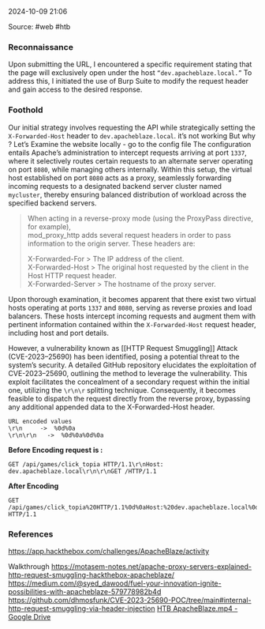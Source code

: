 
2024-10-09 21:06

Source: #web #htb 
### Reconnaissance

Upon submitting the URL, I encountered a specific requirement stating that the page will exclusively open under the host `“dev.apacheblaze.local.”`
To address this, I initiated the use of Burp Suite to modify the request header and gain access to the desired response.
### Foothold

Our initial strategy involves requesting the API while strategically setting the `X-Forwarded-Host` header to `dev.apacheblaze.local`. it’s not working But why ? Let’s Examine the website locally - go to the config file 
The configuration entails Apache’s administration to intercept requests arriving at port `1337`, where it selectively routes certain requests to an alternate server operating on port `8080`, while managing others internally. Within this setup, the virtual host established on port `8080` acts as a proxy, seamlessly forwarding incoming requests to a designated backend server cluster named `mycluster`, thereby ensuring balanced distribution of workload across the specified backend servers.

> When acting in a reverse-proxy mode (using the ProxyPass directive, for example),  
> mod_proxy_http adds several request headers in order to pass information to the origin server. These headers are:  
>   
> X-Forwarded-For      > The IP address of the client.  
> X-Forwarded-Host    > The original host requested by the client in the Host HTTP request header.  
> X-Forwarded-Server > The hostname of the proxy server.

Upon thorough examination, it becomes apparent that there exist two virtual hosts operating at ports `1337` and `8080`, serving as reverse proxies and load balancers. These hosts intercept incoming requests and augment them with pertinent information contained within the `X-Forwarded-Host` request header, including host and port details.

However, a vulnerability known as [[HTTP Request Smuggling]] Attack (CVE-2023–25690) has been identified, posing a potential threat to the system’s security. A detailed GitHub repository elucidates the exploitation of CVE-2023–25690, outlining the method to leverage the vulnerability. This exploit facilitates the concealment of a secondary request within the initial one, utilizing the `\r\n\r` splitting technique. Consequently, it becomes feasible to dispatch the request directly from the reverse proxy, bypassing any additional appended data to the X-Forwarded-Host header.

```
URL encoded values  
\r\n     ->  %0d%0a  
\r\n\r\n   ->  %0d%0a%0d%0a
```

**Before Encoding request is :**

```
GET /api/games/click_topia HTTP/1.1\r\nHost: dev.apacheblaze.local\r\n\r\nGET /HTTP/1.1
```

**After Encoding**

```
GET /api/games/click_topia%20HTTP/1.1%0d%0aHost:%20dev.apacheblaze.local%0d%0a%0d%0aGET%20/ HTTP/1.1
```





### References
https://app.hackthebox.com/challenges/ApacheBlaze/activity

Walkthrough
https://motasem-notes.net/apache-proxy-servers-explained-http-request-smuggling-hackthebox-apacheblaze/
https://medium.com/@syed_dawood/fuel-your-innovation-ignite-possibilities-with-apacheblaze-579778982b4d
https://github.com/dhmosfunk/CVE-2023-25690-POC/tree/main#internal-http-request-smuggling-via-header-injection
[HTB ApacheBlaze.mp4 - Google Drive](https://drive.google.com/file/d/1hKrlqEkamuUjj0UQHGRJTUlZbFk1hRlz/view?t=25)